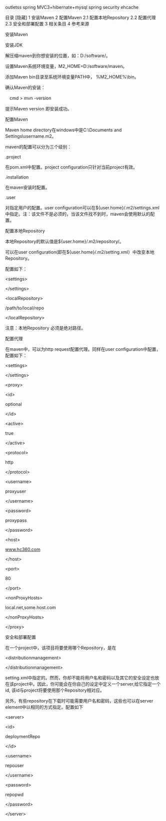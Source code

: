 outletss
spring MVC3+hibernate+mysql
spring security
ehcache

目录 [隐藏]
1 安装Maven
2 配置Maven
2.1 配置本地Repository
2.2 配置代理
2.3 安全和部署配置
3 相关条目
4 参考来源

安装Maven

安装JDK

解压缩maven到你想安装的位置，如：D:/software/。

设置Maven系统环境变量，M2\_HOME=D:/software/maven。

添加Maven bin目录至系统环境变量PATH中， %M2\_HOME%\bin。

确认Maven的安装：

　cmd > mvn -version

提示Maven version 即安装成功。

配置Maven

Maven home directory在windows中是C:\Documents and Settings\username\.m2。

maven的配置可以分为三个级别：

.project

在pom.xml中配置。project configuration只针对当前project有效。

.installation

在maven安装时配置。

.user

对指定用户的配置。user configuration可以在${user.home}/.m2/settings.xml中指定。注：该文件不是必须的，当该文件找不到时，maven会使用默认的配置。

配置本地Repository

本地Repository的默认值是${user.home}/.m2/repository/。

可以在user configuration(即在${user.home}/.m2/setting.xml）中改变本地Repository。

配置如下：



&lt;settings&gt;



&lt;/settings&gt;




&lt;localRepository&gt;

/path/to/local/repo

&lt;/localRepository&gt;



注意：本地Repository 必须是绝对路径。

配置代理

在maven中，可以为http request配置代理。同样在user configuration中配置，配置如下：



&lt;settings&gt;



&lt;/settings&gt;

     

&lt;proxy&gt;


> 

&lt;id&gt;

optional

&lt;/id&gt;


> 

&lt;active&gt;

true

&lt;/active&gt;


> 

&lt;protocol&gt;

http

&lt;/protocol&gt;


> 

&lt;username&gt;

proxyuser

&lt;/username&gt;


> 

&lt;password&gt;

proxypass

&lt;/password&gt;


> 

&lt;host&gt;

www.hc360.com

&lt;/host&gt;


> 

&lt;port&gt;

80

&lt;/port&gt;


> 

&lt;nonProxyHosts&gt;

local.net,some.host.com

&lt;/nonProxyHosts&gt;


> 

&lt;/proxy&gt;



安全和部署配置

在一个project中，该项目将要使用哪个Repository，是在

&lt;distributionmanagement&gt;



&lt;/distributionmanagement&gt;

setting.xml中指定的。然而，你却不能将用户名和密码以及其它的安全设定也放在该project中。因此，你可能会在你自己的设定中定义一个server,给它指定一个id, 该id与project将要使用那个Repository相对应。

另外，有些repository在下载时可能需要用户名和密码，这些也可以在server element中以相同的方式指定。配置如下

> 

&lt;server&gt;


> > 

&lt;id&gt;

deploymentRepo

&lt;/id&gt;


> > 

&lt;username&gt;

repouser

&lt;/username&gt;


> > 

&lt;password&gt;

repopwd

&lt;/password&gt;



> 

&lt;/server&gt;

